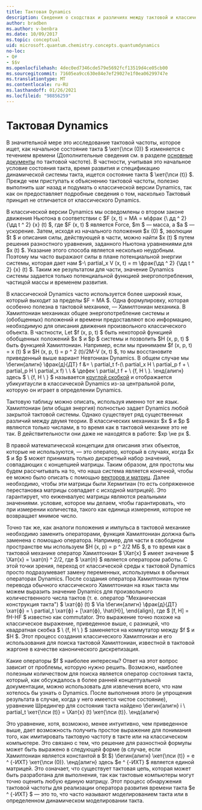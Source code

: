 ```yaml
---
title: Тактовая Dynamics
description: Сведения о сходствах и различиях между тактовой и классической Dynamics.
author: bradben
ms.author: v-benbra
ms.date: 10/09/2017
ms.topic: conceptual
uid: microsoft.quantum.chemistry.concepts.quantumdynamics
no-loc:
- Q#
- $$v
ms.openlocfilehash: 4dec0ed7346cde579e5692fcf13519d4ce05cb00
ms.sourcegitcommit: 71605ea9cc630e84e7ef29027e1f0ea06299747e
ms.translationtype: MT
ms.contentlocale: ru-RU
ms.lasthandoff: 01/26/2021
ms.locfileid: "98856259"
---
```

# <a name="quantum-dynamics"></a>Тактовая Dynamics

В значительной мере это исследование тактовой частоты, которое ищет, как начальное состояние такта $ \кет{\пси (0)} $ изменяется с течением времени (Дополнительные сведения см. в разделе [основные документы](xref:microsoft.quantum.concepts.dirac) по тактовой частоте).
В частности, учитывая это начальное условие состояния такта, время развития и спецификацию динамической системы такта, ищется состояние такта $ \кет{\пси (t)} $.
Прежде чем приступать к объяснению тактовой частоты, полезно выполнить шаг назад и подумать о классической версии Dynamics, так как он предоставляет подробные сведения о том, насколько Тактовый принцип не отличается от классического Dynamics.

В классической версии Dynamics мы осведомлены о втором законе движения Ньютона в соответствии с $F (x, t) = MA = м\фрак {\ дд ^ 2} {\дд t ^ 2} {x} (t) $, где $F (x, t) $ является Force, $m $ — масса, а $a $ — ускорение.
Затем, исходя из начального положения $x (0) $, эволюции $t $ и описания силы, действующей в части, можно найти $x (t) $ путем решения разностного уравнения, заданного Ньютона уравнениями для $x (t) $.
Указание этого способа является несколько неудобным.
Поэтому мы часто выражают силы в плане потенциальной энергии системы, которая дает нам $-\ partial_x V (x, t) = m \фрак{\дд ^ 2} {\дд t ^ 2} {x} (t) $.
Таким же результатом для части, значение Dynamics системы задается только потенциальной функцией энергопотребления, частицой массы и временем развития.

В классической Dynamics часто используется более широкий язык, который выходит за пределы $F = MA $.
Одна формулировку, которая особенно полезна в тактовой механике, — Хамилтониан механика.
В Хамилтониан механиках общее энергопотребление системы и (обобщенных) положений и времени предоставляют всю информацию, необходимую для описания движения произвольного классического объекта.
В частности, Let $f (x, p, t) $ быть некоторой функцией обобщенных положений $x $ и $p $ системы и позволить $H (x, p, t) $ быть функцией Хамилтониан.
Например, если мы принимаем $f (x, p, t) = x (t) $ и $H (x, p, t) = p ^ 2 (t)/2M-V (x, t) $, то мы восстановите приведенный выше вариант Невтониан Dynamics.
В общем случае мы \бегин{алигн} \фрак{д}{ДТ} f &= \ partial_t f-(\ partial_x H \ partial_p f + \ partial_p H \ partial_x f) \\ \\ & \дефек \ partial_t f + \\ {f, H \\ }.
\енд{алигн} здесь $ \\ {f, H \\ } $ называется [круглой скобкой](https://en.wikipedia.org/wiki/Poisson_bracket) и отображается убикуитаусли в классической Dynamics из-за центральной роли, которую он играет в определении Dynamics.

Тактовую таблицу можно описать, используя именно тот же язык.
Хамилтониан (или общая энергия) полностью задает Dynamics любой закрытой тактовой системы.
Однако существует ряд существенных различий между двумя теории.
В классических механиках $x $ и $p $ являются только числами, в то время как в тактовой механике это не так.
В действительности они даже не находятся в работе: $xp \не px $.

В правой математической концепции для описания этих объектов, которые не используются, — это оператор, который в случаях, когда $x $ и $p $ может принимать только дискретный набор значений, совпадающих с концепцией матрицы.
Таким образом, для простоты мы будем рассчитывать на то, что наша система является конечной, чтобы ее можно было описать с помощью [векторов и матриц](xref:microsoft.quantum.concepts.vectors).
Далее необходимо, чтобы эти матрицы были Хермитиан (то есть сопряженное перестановка матрицы совпадает с исходной матрицей).
Это гарантирует, что еиженвалуес матрицы являются реальными значениями. условие, которое мы делаем, чтобы гарантировать, что при измерении количества, такого как единица измерения, которое не возвращает мнимое число.

Точно так же, как аналоги положения и импульса в тактовой механике необходимо заменить операторами, функция Хамилтониан должна быть заменена с помощью оператора.
Например, для части в свободном пространстве мы используем $H (x, p) = p ^ 2/2 МБ $, в то время как в тактовой механике оператор Хамилтониан $ \Хат{х} $ имеет значение $ \Хат{х} = \хат{п} ^ 2/2, где $ \хат{п} $ является оператором работы.
С этой точки зрения, переход от классической среды к тактовой Dynamics просто подразумевает замену переменных, используемых в обычных операторах Dynamics.
После создания оператора Хамилтониан путем перевода обычного классического Хамилтониан на язык такта мы можем выразить значение Dynamics для произвольного количественного числа тактов (т. е. оператор "Механическая конструкция такта") $ \хат{ф} (t) $ Via \бегин{алигн} \фрак{д}{ДТ} \хат{ф} = \ partial_t \хат{ф} + [\хат{ф}, \hat{H}], \end{align}, где $ [f, H] = fH-HF $ известно как commutator.
Это выражение точно похоже на классическое выражение, приведенное выше, с разницей, что квадратная скобка $ \\ {f, H \\ } $ заменяется на коммутатор между $f $ и $H $.
Этот процесс создания классического Хамилтониан и его использования для поиска тактовой Хамилтониан, известной в тактовой жаргоне в качестве канонического дискретизация.

Какие операторы $f $ наиболее интересны?  Ответ на этот вопрос зависит от проблемы, которую нужно решить.
Возможно, наиболее полезным количеством для поиска является оператор состояния такта, который, как обсуждалось в более ранней концептуальной документации, можно использовать для извлечения всего, что нам хотелось бы узнать о Dynamics.
После выполнения этого (и упрощения результата в случае, когда у него имеется чистое состояние), уравнение Шредингер для состояния такта найдено \бегин{алигн} i \ partial_t \кет{\пси (t)} = \Хат{х} (t) \кет{\пси (t)}.
\енд{алигн}

Это уравнение, хотя, возможно, менее интуитивно, чем приведенное выше, дает возможность получить простое выражение для понимания того, как имитировать тактовую частоту в такте или на классическом компьютере.
Это связано с тем, что решение для разностной формулы может быть выражено в следующей форме (в случае, если Хамилтониан является константой в $t $) \бегин{алигн} \кет{\пси (t)} = e ^ {-ИХТ} \кет{\пси (0)}.
\енд{алигн} здесь $e ^ {-ИХТ} $ является единой матрицей.
Это означает, что существует тактовая цепь, которая может быть разработана для выполнения, так как тактовые компьютеры могут точно оценить любую единую матрицу.
Этот процесс обнаружения тактовой частоты для реализации оператора развития времени такта $e ^ {-ИХТ} $ — это то, что часто называют моделированием такта или в определенном динамическом моделировании такта.
